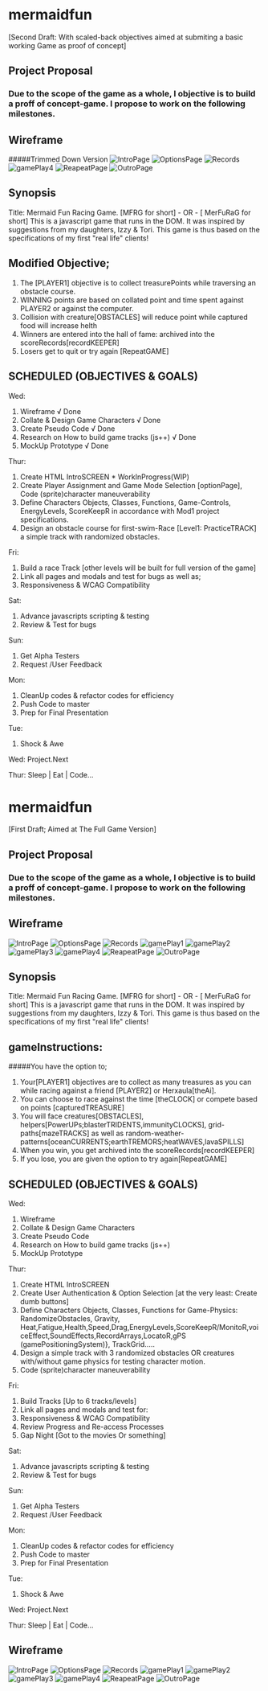 # mermaidfun
[Second Draft: With scaled-back objectives aimed at submiting a basic working Game as proof of concept]
## Project Proposal
### Due to the scope of the game as a whole, I objective is to build a proff of concept-game. I propose to work on the following milestones.

## Wireframe
#####Trimmed Down Version
![IntroPage](images/introPage.jpg)
![OptionsPage](images/optionsPage.jpg)
![Records](images/scoreBoard.jpg)
![gamePlay4](images/level0.jpg)
![ReapeatPage](images/failure.jpg)
![OutroPage](images/success.jpg)
## Synopsis
Title: Mermaid Fun Racing Game. [MFRG for short] - OR - [ MerFuRaG for short]
This is a javascript game that runs in the DOM.
It was inspired by suggestions from my daughters, Izzy & Tori.
This game is thus based on the specifications of my first "real life" clients!
 
## Modified Objective;
1. The [PLAYER1] objective is to collect treasurePoints while traversing an obstacle course.
2. WINNING points are based on collated point and time spent against PLAYER2 or against the computer.
3. Collision with creature[OBSTACLES] will reduce point while captured food will increase helth
4. Winners are entered into the hall of fame: archived into the scoreRecords[recordKEEPER]
5. Losers get to quit or try again [RepeatGAME]
 
## SCHEDULED (OBJECTIVES & GOALS)
Wed:
1. Wireframe        										√ Done
2. Collate & Design Game Characters 						√ Done
3. Create Pseudo Code 				        				√ Done
4. Research on How to build game tracks (js++) 				√ Done
5. MockUp Prototype 					        			√ Done
 
Thur:
1. Create HTML IntroSCREEN    				    			* WorkInProgress(WIP)
2. Create Player Assignment and Game Mode Selection [optionPage], Code (sprite)character maneuverability
3. Define Characters Objects, Classes, Functions, Game-Controls, EnergyLevels, ScoreKeepR in accordance with Mod1 project specifications.
4. Design an obstacle course for first-swim-Race [Level1: PracticeTRACK] a simple track with randomized obstacles.
 
 
Fri:
1. Build a race Track [other levels will be built for full version of the game]
2. Link all pages and modals and test for bugs as well as;
3. Responsiveness & WCAG Compatibility
 
Sat:
1. Advance javascripts scripting & testing
2. Review & Test for bugs
 
Sun:
1. Get Alpha Testers
2. Request /User Feedback
 
Mon:
1. CleanUp codes & refactor codes for efficiency
2. Push Code to master
3. Prep for Final Presentation
 
Tue:
1. Shock & Awe
 
Wed: Project.Next
 
Thur: Sleep | Eat | Code...





























# mermaidfun 
[First Draft; Aimed at The Full Game Version]
 ## Project Proposal
 ### Due to the scope of the game as a whole, I objective is to build a proff of concept-game. I propose to work on the following milestones. 



## Wireframe
![IntroPage](images/introPage.jpg)
![OptionsPage](images/optionsPage.jpg)
![Records](images/scoreBoard.jpg)
![gamePlay1](images/level1.jpg)
![gamePlay2](images/level2.jpg)
![gamePlay3](images/level3.jpg)
![gamePlay4](images/level4.jpg)
![ReapeatPage](images/failure.jpg)
![OutroPage](images/success.jpg)
 
 



## Synopsis
Title: Mermaid Fun Racing Game. [MFRG for short] - OR - [ MerFuRaG for short]
This is a javascript game that runs in the DOM.
It was inspired by suggestions from my daughters, Izzy & Tori.
This game is thus based on the specifications of my first "real life" clients!

## gameInstructions: 
#####You have the option to;
1. Your[PLAYER1] objectives are to collect as many treasures as you can while racing against a friend [PLAYER2] or Herxaula[theAi].
2. You can choose to race against the time [theCLOCK] or compete based on points [capturedTREASURE]
3. You will face creatures[OBSTACLES], helpers[PowerUPs;blasterTRIDENTS,immunityCLOCKS], grid-paths[mazeTRACKS] as well as random-weather-patterns[oceanCURRENTS;earthTREMORS;heatWAVES,lavaSPILLS]
4. When you win, you get archived into the scoreRecords[recordKEEPER]
5. If you lose, you are given the option to try again[RepeatGAME]

## SCHEDULED (OBJECTIVES & GOALS)
Wed:
1. Wireframe
2. Collate & Design Game Characters
3. Create Pseudo Code
4. Research on How to build game tracks (js++)
5. MockUp Prototype

Thur:
1. Create HTML IntroSCREEN
2. Create User Authentication & Option Selection [at the very least: Create dumb buttons]
3. Define Characters Objects, Classes, Functions for Game-Physics: RandomizeObstacles, 
Gravity, Heat,Fatigue,Health,Speed,Drag,EnergyLevels,ScoreKeepR/MonitoR,voiceEffect,SoundEffects,RecordArrays,LocatoR,gPS (gamePositioningSystem)}, TrackGrid.....
4. Design a simple track with 3 randomized obstacles OR creatures with/without game physics for testing character motion.
5. Code (sprite)character maneuverability

Fri:
1. Build Tracks [Up to 6 tracks/levels]
2. Link all pages and modals and test for:
3. Responsiveness & WCAG Compatibility
4. Review Progress and Re-access Processes
5. Gap Night [Got to the movies Or something]

Sat:
1. Advance javascripts scripting & testing
2. Review & Test for bugs

Sun:
1. Get Alpha Testers
2. Request /User Feedback

Mon:
1. CleanUp codes & refactor codes for efficiency
2. Push Code to master
3. Prep for Final Presentation

Tue:
1. Shock & Awe

Wed: Project.Next

Thur: Sleep | Eat | Code...


## Wireframe
![IntroPage](images/introPage.jpg)
![OptionsPage](images/optionsPage.jpg)
![Records](images/scoreBoard.jpg)
![gamePlay1](images/level1.jpg)
![gamePlay2](images/level2.jpg)
![gamePlay3](images/level3.jpg)
![gamePlay4](images/level4.jpg)
![ReapeatPage](images/failure.jpg)
![OutroPage](images/success.jpg)

